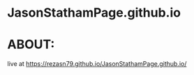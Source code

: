 # JasonStathamPage.github.io

# ABOUT:

live at https://rezasn79.github.io/JasonStathamPage.github.io/

